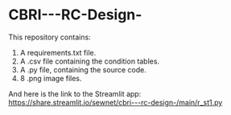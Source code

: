 # CBRI---RC-Design-
This repository contains:
1. A requirements.txt file.
2. A .csv file containing the condition tables.
3. A .py file, containing the source code. 
4. 8 .png image files.


And here is the link to the Streamlit app:
https://share.streamlit.io/sewnet/cbri---rc-design-/main/r_st1.py
